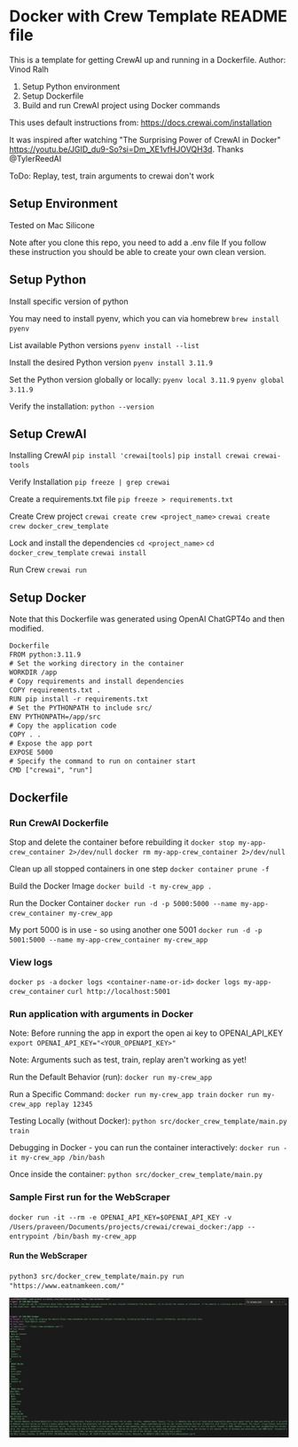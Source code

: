 # Docker with Crew Template  README file

This is a template for getting CrewAI up and running in a Dockerfile.
Author: Vinod Ralh

1. Setup Python environment
2. Setup Dockerfile
3. Build and run CrewAI project using Docker commands

This uses default instructions from: https://docs.crewai.com/installation

It was inspired after watching "The Surprising Power of CrewAI in Docker"
https://youtu.be/JGID_du9-So?si=Dm_XE1vfHJOVQH3d. Thanks @TylerReedAI

ToDo: 
Replay, test, train arguments to crewai don't work

## Setup Environment
Tested on Mac Silicone

Note after you clone this repo, you need to add a .env file
If you follow these instruction you should be able to create your own clean version.

## Setup Python
Install specific version of python

You may need to install pyenv, which you can via homebrew
`brew install pyenv`

List available Python versions
`pyenv install --list `

Install the desired Python version
`pyenv install 3.11.9`

Set the Python version globally or locally:
`pyenv local 3.11.9`
`pyenv global 3.11.9`

Verify the installation:
`python --version`

## Setup CrewAI

Installing CrewAI
`pip install 'crewai[tools]`
`pip install crewai crewai-tools`

Verify Installation
`pip freeze | grep crewai`

Create a requirements.txt file 
`pip freeze > requirements.txt`

Create Crew project
`crewai create crew <project_name>`
`crewai create crew docker_crew_template`

Lock and install the dependencies
`cd <project_name>`
`cd docker_crew_template`
`crewai install`

Run Crew
`crewai run`

## Setup Docker

Note that this Dockerfile was generated using OpenAI ChatGPT4o and then modified.

```
Dockerfile
FROM python:3.11.9
# Set the working directory in the container
WORKDIR /app
# Copy requirements and install dependencies
COPY requirements.txt .
RUN pip install -r requirements.txt
# Set the PYTHONPATH to include src/
ENV PYTHONPATH=/app/src
# Copy the application code
COPY . .
# Expose the app port
EXPOSE 5000
# Specify the command to run on container start
CMD ["crewai", "run"]
```

## Dockerfile

### Run CrewAI Dockerfile

Stop and delete the container before rebuilding it
`docker stop my-app-crew_container 2>/dev/null`
`docker rm my-app-crew_container 2>/dev/null`

Clean up all stopped containers in one step 
`docker container prune -f`

Build the Docker Image
`docker build -t my-crew_app .`

Run the Docker Container
`docker run -d -p 5000:5000 --name my-app-crew_container my-crew_app`

My port 5000 is in use - so using another one 5001
`docker run -d -p 5001:5000 --name my-app-crew_container my-crew_app`

### View logs
`docker ps -a`
`docker logs <container-name-or-id>`
`docker logs my-app-crew_container`
`curl http://localhost:5001`

### Run application with arguments in Docker
Note: Before running the app in export the open ai key to OPENAI_API_KEY
`export OPENAI_API_KEY="<YOUR_OPENAPI_KEY>"`

Note: Arguments such as test, train, replay aren't working as yet!

Run the Default Behavior (run):
`docker run my-crew_app`

Run a Specific Command:
`docker run my-crew_app train`
`docker run my-crew_app replay 12345`

Testing Locally (without Docker):
`python src/docker_crew_template/main.py train`

Debugging in Docker - you can run the container interactively:
`docker run -it my-crew_app /bin/bash`

Once inside the container:
`python src/docker_crew_template/main.py`

### Sample First run for the WebScraper
`docker run -it --rm -e OPENAI_API_KEY=$OPENAI_API_KEY -v /Users/praveen/Documents/projects/crewai/crewai_docker:/app --entrypoint /bin/bash my-crew_app`

#### Run the WebScraper
`python3 src/docker_crew_template/main.py run "https://www.eatnamkeen.com/"`

![sample_webscraper_run.png](screenshots/sample_webscraper_run.png)